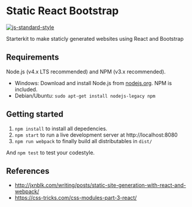 # Static React Bootstrap

[![js-standard-style](https://img.shields.io/badge/code%20style-standard-brightgreen.svg)](http://standardjs.com/)

Starterkit to make staticly generated websites using React and Bootstrap

## Requirements

Node.js (v4.x LTS recommended) and NPM (v3.x recommended).

- Windows: Download and install Node.js from [nodejs.org](https://nodejs.org). NPM is included.
- Debian/Ubuntu: `sudo apt-get install nodejs-legacy npm`

## Getting started

1. `npm install` to install all depedencies.
2. `npm start` to run a live development server at http://localhost:8080
3. `npm run webpack` to finally build all distributables in `dist/`

And `npm test` to test your codestyle.

## References
- http://jxnblk.com/writing/posts/static-site-generation-with-react-and-webpack/
- https://css-tricks.com/css-modules-part-3-react/